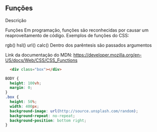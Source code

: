 ## Funções

Descrição

Funções
Em programação, funções são reconhecidas por causar um reaproveitamento de código.
Exemplos de funções do CSS:

rgb()
hsl()
url()
calc()
Dentro dos parêntesis são passados argumentos

Link da documentação do MDN: https://developer.mozilla.org/en-US/docs/Web/CSS/CSS_Functions

```HTML
  <div class="box"></div>
```

```CSS
BODY {
  height: 100vh;
  margin: 0;
}
.box {
  height: 50%;
  width: 400px;
  background-image: url(http://source.unsplash.com/random);
  background-repeat: no-repeat;
  background-position: bottom right;
}
```